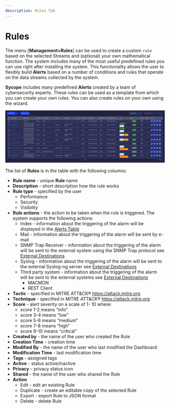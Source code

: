 ```yaml
---
description: Rules Tab
---
```


# Rules

The menu [**Management>Rules**] can be used to create a custom `rule` based on the selected Streams and (optional) your own mathematical function. The system includes many of the most useful predefined rules you can use right after installing the system. This functionality allows the user to flexibly build **Alerts** based on a number of conditions and rules that operate on the data streams collected by the system.

**Sycope** includes many predefined **Alerts** created by a team of cybersecurity experts. These rules can be used as a template from which you can create your own rules. You can also create rules on your own using the wizard.

![image-20230619100934955](assets_Rule%20Sets/image-20230619100934955.png)



The list of **Rules** is in the table with the following columns:
- **Rule name** - unique **Rule** name
- **Description** - short description how the rule works
- **Rule type** - specified by the user
  - Performance
  - Security
  - Visibility
- **Rule actions** - the action to be taken when the rule is triggered. The system supports the following actions:
  - Index - information about the triggering of the alarm will be displayed in the [Alerts Table](https://documentation.sycope.com/User%20Guide/Alerts/Alerts%20Table) 
  - Mail - information about the triggering of the alarm will be sent by e-mail
  - SNMP Trap Receiver - information about the triggering of the alarm will be sent to the external system using the SNMP Trap protocol see [External Destinations](https://documentation.sycope.com/User%20Guide/Configuration/Integrations/External%20Destinations)
  - Syslog - information about the triggering of the alarm will be sent to the external Syslog-ng server see [External Destinations](https://documentation.sycope.com/User%20Guide/Configuration/Integrations/External%20Destinations)
  - Third party system -  information about the triggering of the alarm will be sent to the external systems see [External Destinations](https://documentation.sycope.com/User%20Guide/Configuration/Integrations/External%20Destinations)
    - MACMON
    - REST Client
- **Tactic** -  specified in MITRE ATT&CK® https://attack.mitre.org
- **Technique** - specified in MITRE ATT&CK® https://attack.mitre.org
- **Score** - alert severity on a scale of 1- 10 where:
  - score 1-2  means “info”
  - score 3-4 means “low”
  - score  5-6 means “medium”
  - score 7-8 means “high”
  - score 9-10 means “critical”
- **Created by** - the name of the user who created the Rule
- **Creation Time** - creation time
- **Modified By** - the name of the user who last modified the Dashboard
- **Modification Time** -  last modification time
- **Tags** - assigned tags
- **Active** - status active/inactive
- **Privacy** - privacy status icon
- **Shared** - the name of the user who shared the Rule
- **Action**
  - Edit - edit an existing Rule
  - Duplicate - create an editable copy of the selected  Rule
  - Export - export Rule to JSON format
  - Delete - delete Rule

